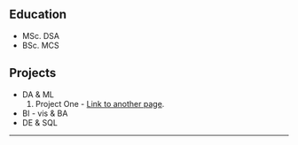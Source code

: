 ## Education
- MSc. DSA
- BSc. MCS
  
## Projects
* DA & ML
  1. Project One - [Link to another page](./another-page.html).
* BI - vis & BA
* DE & SQL

* * * 
